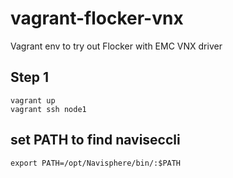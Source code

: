 # vagrant-flocker-vnx
Vagrant env to try out Flocker with EMC VNX driver

## Step 1

```
vagrant up
vagrant ssh node1
```

## set PATH to find naviseccli

```
export PATH=/opt/Navisphere/bin/:$PATH
```
